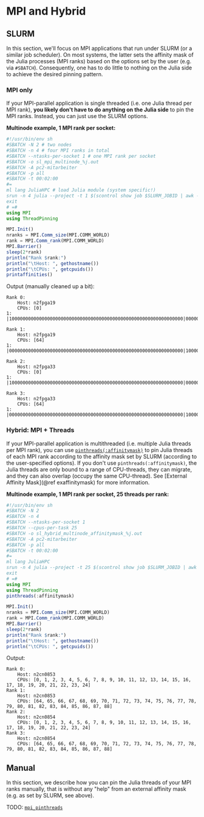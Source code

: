 # MPI and Hybrid

## SLURM

In this section, we'll focus on MPI applications that run under SLURM (or a similar job scheduler). On most systems, the latter sets the affinity mask of the Julia processes (MPI ranks) based on the options set by the user (e.g. via `#SBATCH`). Consequently, one has to do little to nothing on the Julia side to achieve the desired pinning pattern.

### MPI only

If your MPI-parallel application is single threaded (i.e. one Julia thread per MPI rank), **you likely don't have to do anything on the Julia side** to pin the MPI ranks. Instead, you can just use the SLURM options.

**Multinode example, 1 MPI rank per socket:**

```julia
#!/usr/bin/env sh
#SBATCH -N 2 # two nodes
#SBATCH -n 4 # four MPI ranks in total
#SBATCH --ntasks-per-socket 1 # one MPI rank per socket
#SBATCH -o sl_mpi_multinode_%j.out
#SBATCH -A pc2-mitarbeiter
#SBATCH -p all
#SBATCH -t 00:02:00
#=
ml lang JuliaHPC # load Julia module (system specific!)
srun -n 4 julia --project -t 1 $(scontrol show job $SLURM_JOBID | awk -F= '/Command=/{print $2}')
exit
# =#
using MPI
using ThreadPinning

MPI.Init()
nranks = MPI.Comm_size(MPI.COMM_WORLD)
rank = MPI.Comm_rank(MPI.COMM_WORLD)
MPI.Barrier()
sleep(2*rank)
println("Rank $rank:")
println("\tHost: ", gethostname())
println("\tCPUs: ", getcpuids())
printaffinities()
```

Output (manually cleaned up a bit):

```
Rank 0:
    Host: n2fpga19
    CPUs: [0]
1:   |1000000000000000000000000000000000000000000000000000000000000000|0000000000000000000000000000000000000000000000000000000000000000|

Rank 1:
    Host: n2fpga19
    CPUs: [64]
1:   |0000000000000000000000000000000000000000000000000000000000000000|1000000000000000000000000000000000000000000000000000000000000000|

Rank 2:
    Host: n2fpga33
    CPUs: [0]
1:   |1000000000000000000000000000000000000000000000000000000000000000|0000000000000000000000000000000000000000000000000000000000000000|

Rank 3:
    Host: n2fpga33
    CPUs: [64]
1:   |0000000000000000000000000000000000000000000000000000000000000000|1000000000000000000000000000000000000000000000000000000000000000|
```

### Hybrid: MPI + Threads

If your MPI-parallel application is multithreaded (i.e. multiple Julia threads per MPI rank), you can use [`pinthreads(:affinitymask)`](@ref) to pin Julia threads of each MPI rank according to the affinity mask set by SLURM (according to the user-specified options). If you don't use `pinthreads(:affinitymask)`, the Julia threads are only bound to a range of CPU-threads, they can migrate, and they can also overlap (occupy the same CPU-thread). See [External Affinity Mask](@ref exaffinitymask) for more information.

**Multinode example, 1 MPI rank per socket, 25 threads per rank:**

```julia
#!/usr/bin/env sh
#SBATCH -N 2
#SBATCH -n 4
#SBATCH --ntasks-per-socket 1
#SBATCH --cpus-per-task 25
#SBATCH -o sl_hybrid_multinode_affinitymask_%j.out
#SBATCH -A pc2-mitarbeiter
#SBATCH -p all
#SBATCH -t 00:02:00
#=
ml lang JuliaHPC
srun -n 4 julia --project -t 25 $(scontrol show job $SLURM_JOBID | awk -F= '/Command=/{print $2}')
exit
# =#
using MPI
using ThreadPinning
pinthreads(:affinitymask)

MPI.Init()
nranks = MPI.Comm_size(MPI.COMM_WORLD)
rank = MPI.Comm_rank(MPI.COMM_WORLD)
MPI.Barrier()
sleep(2*rank)
println("Rank $rank:")
println("\tHost: ", gethostname())
println("\tCPUs: ", getcpuids())
```

Output:

```
Rank 0:
    Host: n2cn0853
    CPUs: [0, 1, 2, 3, 4, 5, 6, 7, 8, 9, 10, 11, 12, 13, 14, 15, 16, 17, 18, 19, 20, 21, 22, 23, 24]
Rank 1:
    Host: n2cn0853
    CPUs: [64, 65, 66, 67, 68, 69, 70, 71, 72, 73, 74, 75, 76, 77, 78, 79, 80, 81, 82, 83, 84, 85, 86, 87, 88]
Rank 2:
    Host: n2cn0854
    CPUs: [0, 1, 2, 3, 4, 5, 6, 7, 8, 9, 10, 11, 12, 13, 14, 15, 16, 17, 18, 19, 20, 21, 22, 23, 24]
Rank 3:
    Host: n2cn0854
    CPUs: [64, 65, 66, 67, 68, 69, 70, 71, 72, 73, 74, 75, 76, 77, 78, 79, 80, 81, 82, 83, 84, 85, 86, 87, 88]
```

## Manual

In this section, we describe how you can pin the Julia threads of your MPI ranks manually, that is without any "help" from an external affinity mask (e.g. as set by SLURM, see above).

TODO: [`mpi_pinthreads`](@ref)
